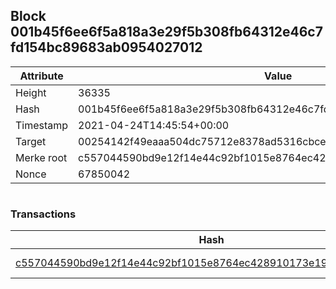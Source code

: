 ## Block 001b45f6ee6f5a818a3e29f5b308fb64312e46c7fd154bc89683ab0954027012

Attribute | Value
--- | ---
Height | 36335
Hash | 001b45f6ee6f5a818a3e29f5b308fb64312e46c7fd154bc89683ab0954027012
Timestamp | 2021-04-24T14:45:54+00:00
Target | 00254142f49eaaa504dc75712e8378ad5316cbcead634704b3734b6271167cc4
Merke root | c557044590bd9e12f14e44c92bf1015e8764ec428910173e19ca72aff9c0a61e
Nonce | 67850042

```

```

### Transactions

Hash | Amount
--- | ---
[c557044590bd9e12f14e44c92bf1015e8764ec428910173e19ca72aff9c0a61e](c557044590bd9e12f14e44c92bf1015e8764ec428910173e19ca72aff9c0a61e.md) | 10.00000000 SKEPTI 
